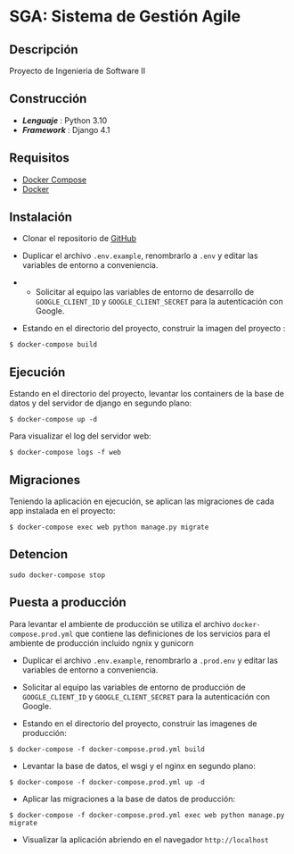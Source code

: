 # SGA: Sistema de Gestión Agile #
##  Descripción ##
Proyecto de Ingenieria de Software II

## Construcción ##
* ***Lenguaje*** : Python 3.10
* ***Framework*** : Django 4.1

## Requisitos ##
* [Docker Compose](https://docs.docker.com/compose/install/) 
* [Docker](https://www.docker.com/)


## Instalación ##
- Clonar el repositorio de [GitHub](link)


- Duplicar el archivo `.env.example`, renombrarlo a `.env` y editar las variables de entorno a conveniencia.

- - Solicitar al equipo las variables de entorno de desarrollo de `GOOGLE_CLIENT_ID` y `GOOGLE_CLIENT_SECRET` para la autenticación con Google.

- Estando en el directorio del proyecto, construir la imagen del proyecto :
```
$ docker-compose build
```
## Ejecución ##
Estando en el directorio del proyecto, levantar los containers de la base de datos y del servidor de django en segundo plano:
```
$ docker-compose up -d
```

Para visualizar el log del servidor web:
```    
$ docker-compose logs -f web
```
## Migraciones ##
Teniendo la aplicación en ejecución, se aplican las migraciones de cada app instalada en el proyecto:
```
$ docker-compose exec web python manage.py migrate
```
## Detencion ##
```
sudo docker-compose stop
```

## Puesta a producción ##
Para levantar el ambiente de producción se utiliza el archivo `docker-compose.prod.yml` que contiene las definiciones de los servicios para el ambiente de producción incluido ngnix y gunicorn

- Duplicar el archivo `.env.example`, renombrarlo a `.prod.env` y editar las variables de entorno a conveniencia.

- Solicitar al equipo las variables de entorno de producción de `GOOGLE_CLIENT_ID` y `GOOGLE_CLIENT_SECRET` para la autenticación con Google.
  
- Estando en el directorio del proyecto, construir las imagenes de producción:
```
$ docker-compose -f docker-compose.prod.yml build
```
- Levantar la base de datos, el wsgi y el nginx en segundo plano:
```
$ docker-compose -f docker-compose.prod.yml up -d
```
- Aplicar las migraciones a la base de datos de producción:
```
$ docker-compose -f docker-compose.prod.yml exec web python manage.py migrate
```
- Visualizar la aplicación abriendo en el navegador `http://localhost`
